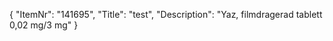 {
  "ItemNr": "141695",
  "Title": "test",
  "Description": "Yaz, filmdragerad tablett 0,02 mg/3 mg"
}